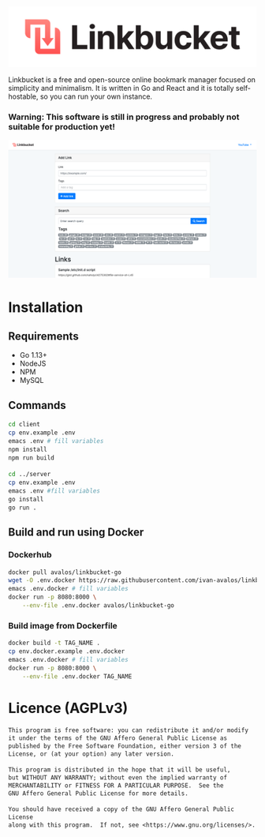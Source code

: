 ![Linkbucket Logo](Logo.svg)

Linkbucket is a free and open-source online bookmark manager focused on simplicity and minimalism. It is written in Go and React and it is totally self-hostable, so you can run your own instance.

### Warning: This software is still in progress and probably not suitable for production yet!

![Linkbucket Screenshot](screenshot.png)

# Installation

## Requirements
+ Go 1.13+
+ NodeJS
+ NPM
+ MySQL

## Commands
```sh
cd client
cp env.example .env
emacs .env # fill variables
npm install
npm run build

cd ../server
cp env.example .env
emacs .env #fill variables
go install
go run .
```

## Build and run using Docker

### Dockerhub
```sh
docker pull avalos/linkbucket-go
wget -O .env.docker https://raw.githubusercontent.com/ivan-avalos/linkbucket-go/master/env.docker.example
emacs .env.docker # fill variables
docker run -p 8080:8000 \
	--env-file .env.docker avalos/linkbucket-go
```

### Build image from Dockerfile
```sh
docker build -t TAG_NAME .
cp env.docker.example .env.docker
emacs .env.docker # fill variables
docker run -p 8080:8000 \
	--env-file .env.docker TAG_NAME
```

# Licence (AGPLv3)
```
This program is free software: you can redistribute it and/or modify
it under the terms of the GNU Affero General Public License as
published by the Free Software Foundation, either version 3 of the
License, or (at your option) any later version.

This program is distributed in the hope that it will be useful,
but WITHOUT ANY WARRANTY; without even the implied warranty of
MERCHANTABILITY or FITNESS FOR A PARTICULAR PURPOSE.  See the
GNU Affero General Public License for more details.

You should have received a copy of the GNU Affero General Public License
along with this program.  If not, see <https://www.gnu.org/licenses/>.
```
